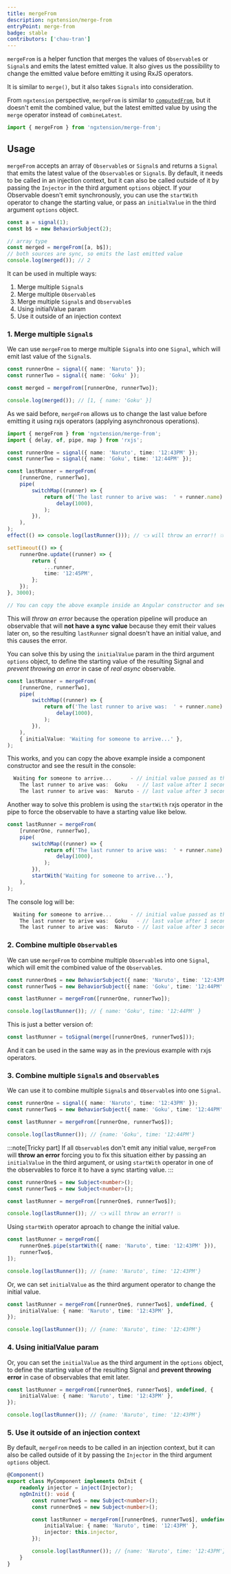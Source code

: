 ```yaml
---
title: mergeFrom
description: ngxtension/merge-from
entryPoint: merge-from
badge: stable
contributors: ['chau-tran']
---
```


`mergeFrom` is a helper function that merges the values of `Observable`s or `Signal`s and emits the latest emitted value.
It also gives us the possibility to change the emitted value before emitting it using RxJS operators.

It is similar to `merge()`, but it also takes `Signals` into consideration.

From `ngxtension` perspective, `mergeFrom` is similar to [`computedFrom`](./computed-from.md), but it doesn't emit the combined value, but the latest emitted value by using the `merge` operator instead of `combineLatest`.

```ts
import { mergeFrom } from 'ngxtension/merge-from';
```

## Usage

`mergeFrom` accepts an array of `Observable`s or `Signal`s and returns a `Signal` that emits the latest value of the `Observable`s or `Signal`s.
By default, it needs to be called in an injection context, but it can also be called outside of it by passing the `Injector` in the third argument `options` object.
If your Observable doesn't emit synchronously, you can use the `startWith` operator to change the starting value, or pass an `initialValue` in the third argument `options` object.

```ts
const a = signal(1);
const b$ = new BehaviorSubject(2);

// array type
const merged = mergeFrom([a, b$]);
// both sources are sync, so emits the last emitted value
console.log(merged()); // 2
```

It can be used in multiple ways:

1. Merge multiple `Signal`s
2. Merge multiple `Observable`s
3. Merge multiple `Signal`s and `Observable`s
4. Using initialValue param
5. Use it outside of an injection context

### 1. Merge multiple `Signal`s

We can use `mergeFrom` to merge multiple `Signal`s into one `Signal`, which will emit last value of the `Signal`s.

```ts
const runnerOne = signal({ name: 'Naruto' });
const runnerTwo = signal({ name: 'Goku' });

const merged = mergeFrom([runnerOne, runnerTwo]);

console.log(merged()); // [1, { name: 'Goku' }]
```

As we said before, `mergeFrom` allows us to change the last value before emitting it using rxjs operators (applying asynchronous operations).

```ts
import { mergeFrom } from 'ngxtension/merge-from';
import { delay, of, pipe, map } from 'rxjs';

const runnerOne = signal({ name: 'Naruto', time: '12:43PM' });
const runnerTwo = signal({ name: 'Goku', time: '12:44PM' });

const lastRunner = mergeFrom(
    [runnerOne, runnerTwo],
    pipe(
        switchMap((runner) => {
            return of('The last runner to arive was:  ' + runner.name).pipe(
                delay(1000),
            );
        }),
    ),
);
effect(() => console.log(lastRunner())); // 👈 will throw an error!! 💥

setTimeout(() => {
    runnerOne.update((runner) => {
        return {
            ...runner,
            time: '12:45PM',
        };
    });
}, 3000);

// You can copy the above example inside an Angular constructor and see the result in the console.
```

This will _throw an error_ because the operation pipeline will produce an observable that will **not have a sync value** because they emit their values later on, so the resulting `lastRunner` signal doesn't have an initial value, and this causes the error.

You can solve this by using the `initialValue` param in the third argument `options` object, to define the starting value of the resulting Signal and _prevent throwing an error_ in case of _real async_ observable.

```ts
const lastRunner = mergeFrom(
    [runnerOne, runnerTwo],
    pipe(
        switchMap((runner) => {
            return of('The last runner to arive was:  ' + runner.name).pipe(
                delay(1000),
            );
        }),
    ),
    { initialValue: 'Waiting for someone to arrive...' },
);
```

This works, and you can copy the above example inside a component constructor and see the result in the console:

```ts
  Waiting for someone to arrive...      - // initial value passed as third argument
    The last runner to arive was:  Goku   - // last value after 1 second
    The last runner to arive was:  Naruto - // last value after 3 seconds
```

Another way to solve this problem is using the `startWith` rxjs operator in the pipe to force the observable to have a starting value like below.

```ts
const lastRunner = mergeFrom(
    [runnerOne, runnerTwo],
    pipe(
        switchMap((runner) => {
            return of('The last runner to arive was:  ' + runner.name).pipe(
                delay(1000),
            );
        }),
        startWith('Waiting for someone to arrive...'),
    ),
);
```

The console log will be:

```ts
  Waiting for someone to arrive...      - // initial value passed as third argument
    The last runner to arive was:  Goku   - // last value after 1 second
    The last runner to arive was:  Naruto - // last value after 3 seconds
```

### 2. Combine multiple `Observable`s

We can use `mergeFrom` to combine multiple `Observable`s into one `Signal`, which will emit the combined value of the `Observable`s.

```ts
const runnerOne$ = new BehaviorSubject({ name: 'Naruto', time: '12:43PM' });
const runnerTwo$ = new BehaviorSubject({ name: 'Goku', time: '12:44PM' });

const lastRunner = mergeFrom([runnerOne, runnerTwo]);

console.log(lastRunner()); // { name: 'Goku', time: '12:44PM' }
```

This is just a better version of:

```ts
const lastRunner = toSignal(merge([runnerOne$, runnerTwo$]));
```

And it can be used in the same way as in the previous example with rxjs operators.

### 3. Combine multiple `Signal`s and `Observable`s

We can use it to combine multiple `Signal`s and `Observable`s into one `Signal`.

```ts
const runnerOne = signal({ name: 'Naruto', time: '12:43PM' });
const runnerTwo$ = new BehaviorSubject({ name: 'Goku', time: '12:44PM' });

const lastRunner = mergeFrom([runnerOne, runnerTwo$]);

console.log(lastRunner()); // {name: 'Goku', time: '12:44PM'}
```

:::note[Tricky part]
If all `Observable`s don't emit any initial value, `mergeFrom` will **throw an error** forcing you to fix this situation either by passing an `initialValue` in the third argument, or using `startWith` operator in one of the observables to force it to have a sync starting value.
:::

```ts
const runnerOne$ = new Subject<number>();
const runnerTwo$ = new Subject<number>();

const lastRunner = mergeFrom([runnerOne$, runnerTwo$]);

console.log(lastRunner()); // 👈 will throw an error!! 💥
```

Using `startWith` operator aproach to change the initial value.

```ts
const lastRunner = mergeFrom([
    runnerOne$.pipe(startWith({ name: 'Naruto', time: '12:43PM' })),
    runnerTwo$,
]);

console.log(lastRunner()); // {name: 'Naruto', time: '12:43PM'}
```

Or, we can set `initialValue` as the third argument operator to change the initial value.

```ts
const lastRunner = mergeFrom([runnerOne$, runnerTwo$], undefined, {
    initialValue: { name: 'Naruto', time: '12:43PM' },
});

console.log(lastRunner()); // {name: 'Naruto', time: '12:43PM'}
```

### 4. Using initialValue param

Or, you can set the `initialValue` as the third argument in the `options` object, to define the starting value of the resulting Signal and **prevent throwing error** in case of observables that emit later.

```ts
const lastRunner = mergeFrom([runnerOne$, runnerTwo$], undefined, {
    initialValue: { name: 'Naruto', time: '12:43PM' },
});

console.log(lastRunner()); // {name: 'Naruto', time: '12:43PM'}
```

### 5. Use it outside of an injection context

By default, `mergeFrom` needs to be called in an injection context, but it can also be called outside of it by passing the `Injector` in the third argument `options` object.

```ts
@Component()
export class MyComponent implements OnInit {
    readonly injector = inject(Injector);
    ngOnInit(): void {
        const runnerTwo$ = new Subject<number>();
        const runnerOne$ = new Subject<number>();

        const lastRunner = mergeFrom([runnerOne$, runnerTwo$], undefined, {
            initialValue: { name: 'Naruto', time: '12:43PM' },
            injector: this.injector,
        });

        console.log(lastRunner()); // {name: 'Naruto', time: '12:43PM'}
    }
}
```

